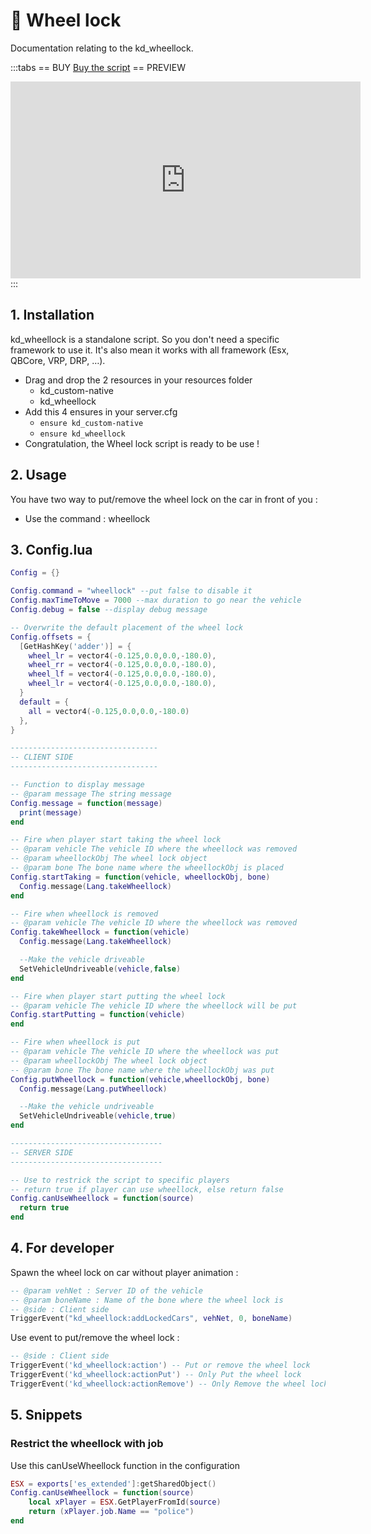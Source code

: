 # :blue_car: Wheel lock
Documentation relating to the kd_wheellock.

:::tabs
== BUY
[Buy the script](https://store.kaddarem.com/package/5377055)
== PREVIEW
<iframe width="560" height="315" src="https://www.youtube.com/embed/rccp5TI9q6Y?si=E4muYL9-q__TX3os" title="YouTube video player" frameborder="0" allow="accelerometer; autoplay; clipboard-write; encrypted-media; gyroscope; picture-in-picture; web-share" allowfullscreen></iframe>
:::

## 1. Installation
kd_wheellock is a standalone script. So you don't need a specific framework to use it. It's also mean it works with all framework (Esx, QBCore, VRP, DRP, …).

- Drag and drop the 2 resources in your resources folder
  - kd_custom-native
  - kd_wheellock
- Add this 4 ensures in your server.cfg
  - `ensure kd_custom-native`
  - `ensure kd_wheellock`
- Congratulation, the Wheel lock script is ready to be use !

## 2. Usage
You have two way to put/remove the wheel lock on the car in front of you :
- Use the command : wheellock

## 3. Config.lua
```lua
Config = {}

Config.command = "wheellock" --put false to disable it
Config.maxTimeToMove = 7000 --max duration to go near the vehicle
Config.debug = false --display debug message

-- Overwrite the default placement of the wheel lock
Config.offsets = {
  [GetHashKey('adder')] = {
    wheel_lr = vector4(-0.125,0.0,0.0,-180.0),
    wheel_rr = vector4(-0.125,0.0,0.0,-180.0),
    wheel_lf = vector4(-0.125,0.0,0.0,-180.0),
    wheel_lr = vector4(-0.125,0.0,0.0,-180.0),
  }
  default = {
    all = vector4(-0.125,0.0,0.0,-180.0)
  },
}

---------------------------------
-- CLIENT SIDE
---------------------------------

-- Function to display message
-- @param message The string message
Config.message = function(message)
  print(message)
end

-- Fire when player start taking the wheel lock
-- @param vehicle The vehicle ID where the wheellock was removed
-- @param wheellockObj The wheel lock object
-- @param bone The bone name where the wheellockObj is placed
Config.startTaking = function(vehicle, wheellockObj, bone)
  Config.message(Lang.takeWheellock)
end

-- Fire when wheellock is removed
-- @param vehicle The vehicle ID where the wheellock was removed
Config.takeWheellock = function(vehicle)
  Config.message(Lang.takeWheellock)

  --Make the vehicle driveable
  SetVehicleUndriveable(vehicle,false)
end

-- Fire when player start putting the wheel lock
-- @param vehicle The vehicle ID where the wheellock will be put
Config.startPutting = function(vehicle)
end

-- Fire when wheellock is put
-- @param vehicle The vehicle ID where the wheellock was put
-- @param wheellockObj The wheel lock object
-- @param bone The bone name where the wheellockObj was put
Config.putWheellock = function(vehicle,wheellockObj, bone)
  Config.message(Lang.putWheellock)

  --Make the vehicle undriveable
  SetVehicleUndriveable(vehicle,true)
end

----------------------------------
-- SERVER SIDE
----------------------------------

-- Use to restrick the script to specific players 
-- return true if player can use wheellock, else return false
Config.canUseWheellock = function(source)
  return true
end
```
## 4. For developer
Spawn the wheel lock on car without player animation :
```lua
-- @param vehNet : Server ID of the vehicle
-- @param boneName : Name of the bone where the wheel lock is
-- @side : Client side
TriggerEvent("kd_wheellock:addLockedCars", vehNet, 0, boneName)
```
Use event to put/remove the wheel lock :
```lua
-- @side : Client side
TriggerEvent('kd_wheellock:action') -- Put or remove the wheel lock
TriggerEvent('kd_wheellock:actionPut') -- Only Put the wheel lock
TriggerEvent('kd_wheellock:actionRemove') -- Only Remove the wheel lock
```

## 5. Snippets
### <Badge type="esx" text="ESX" /> Restrict the wheellock with job
Use this canUseWheellock function in the configuration
```lua
ESX = exports['es_extended']:getSharedObject()
Config.canUseWheellock = function(source)
    local xPlayer = ESX.GetPlayerFromId(source)
    return (xPlayer.job.Name == "police")
end
```
